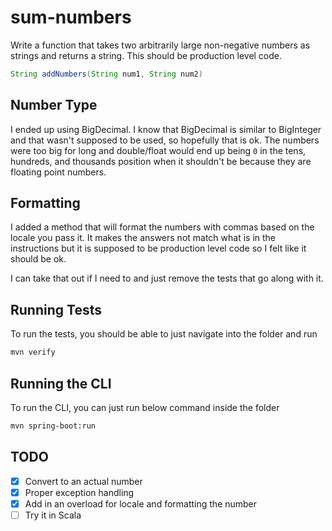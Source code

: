 # sum-numbers

Write a function that takes two arbitrarily large non-negative numbers as strings and returns a string. This should be production level code.

```java
String addNumbers(String num1, String num2)
```

## Number Type

I ended up using BigDecimal. I know that BigDecimal is similar to BigInteger and that wasn't supposed to be used, so hopefully that is ok. The numbers were too big for long and double/float would end up being `0` in the tens, hundreds, and thousands position when it shouldn't be because they are floating point numbers.

## Formatting

I added a method that will format the numbers with commas based on the locale you pass it. It makes the answers not match what is in the instructions but it is supposed to be production level code so I felt like it should be ok.

I can take that out if I need to and just remove the tests that go along with it.

## Running Tests

To run the tests, you should be able to just navigate into the folder and run
```sh
mvn verify
```

## Running the CLI

To run the CLI, you can just run below command inside the folder
```sh
mvn spring-boot:run
```

## TODO
- [x] Convert to an actual number
- [x] Proper exception handling
- [x] Add in an overload for locale and formatting the number
- [ ] Try it in Scala
